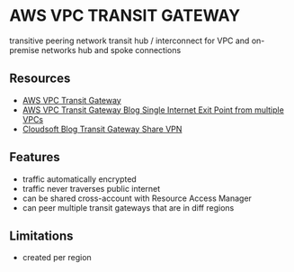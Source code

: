 # AWS VPC TRANSIT GATEWAY

transitive peering
network transit hub / interconnect for VPC and on-premise networks
hub and spoke connections

## Resources

- [AWS VPC Transit Gateway](https://docs.aws.amazon.com/vpc/latest/tgw/what-is-transit-gateway.html)
- [AWS VPC Transit Gateway Blog Single Internet Exit Point from multiple VPCs](https://aws.amazon.com/blogs/networking-and-content-delivery/creating-a-single-internet-exit-point-from-multiple-vpcs-using-aws-transit-gateway/)
- [Cloudsoft Blog Transit Gateway Share VPN](https://cloudsoft.io/blog/aws-transit-gateway-in-action-vpn-to-vpcs-connectivity)

## Features

- traffic automatically encrypted
- traffic never traverses public internet
- can be shared cross-account with Resource Access Manager
- can peer multiple transit gateways that are in diff regions

## Limitations

- created per region

